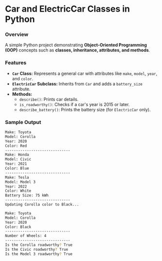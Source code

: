 # Car and ElectricCar Classes in Python
### Overview
A simple Python project demonstrating <b>Object-Oriented Programming (OOP)</b> concepts such as <b>classes, inheritance, attributes, and methods</b>.

### Features
* <b>`Car` Class:</b> Represents a general car with attributes like `make`, `model`, `year`, and `color`.
* <b>`ElectricCar` Subclass:</b> Inherits from `Car` and adds a `battery_size` attribute.
* <b>Methods:</b>
    * `describe()`: Prints car details.
    * `is_roadworthy()`: Checks if a car's year is 2015 or later.
    * `describe_battery()`: Prints the battery size (for `ElectricCar` only).

### Sample Output
```sh
Make: Toyota  
Model: Corolla
Year: 2020    
Color: Red    
------------------------------    
Make: Honda
Model: Civic
Year: 2021
Color: Blue
------------------------------    
Make: Tesla
Model: Model 3
Year: 2022
Color: White
Battery Size: 75 kWh
------------------------------    
Updating Corolla color to Black...

Make: Toyota
Model: Corolla
Year: 2020
Color: Black
------------------------------    
Number of Wheels: 4
------------------------------
Is the Corolla roadworthy? True
Is the Civic roadworthy? True
Is the Model 3 roadworthy? True
```